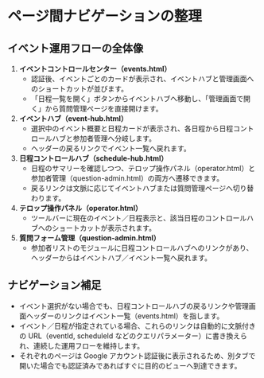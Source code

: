 # ページ間ナビゲーションの整理

## イベント運用フローの全体像
1. **イベントコントロールセンター（events.html）**
   - 認証後、イベントごとのカードが表示され、イベントハブと管理画面へのショートカットが並びます。
   - 「日程一覧を開く」ボタンからイベントハブへ移動し、「管理画面で開く」から質問管理ページを直接開けます。
2. **イベントハブ（event-hub.html）**
   - 選択中のイベント概要と日程カードが表示され、各日程から日程コントロールハブと参加者管理へ分岐します。
   - ヘッダーの戻るリンクでイベント一覧へ戻れます。
3. **日程コントロールハブ（schedule-hub.html）**
   - 日程のサマリーを確認しつつ、テロップ操作パネル（operator.html）と参加者管理（question-admin.html）の両方へ遷移できます。
   - 戻るリンクは文脈に応じてイベントハブまたは質問管理ページへ切り替わります。
4. **テロップ操作パネル（operator.html）**
   - ツールバーに現在のイベント／日程表示と、該当日程のコントロールハブへのショートカットが表示されます。
5. **質問フォーム管理（question-admin.html）**
   - 参加者リストのモジュールに日程コントロールハブへのリンクがあり、ヘッダーからはイベントハブ／イベント一覧へ戻れます。

## ナビゲーション補足
- イベント選択がない場合でも、日程コントロールハブの戻るリンクや管理画面ヘッダーのリンクはイベント一覧（events.html）を指します。
- イベント／日程が指定されている場合、これらのリンクは自動的に文脈付きの URL（eventId, scheduleId などのクエリパラメーター）に書き換えられ、連続した運用フローを維持します。
- それぞれのページは Google アカウント認証後に表示されるため、別タブで開いた場合でも認証済みであればすぐに目的のビューへ到達できます。
